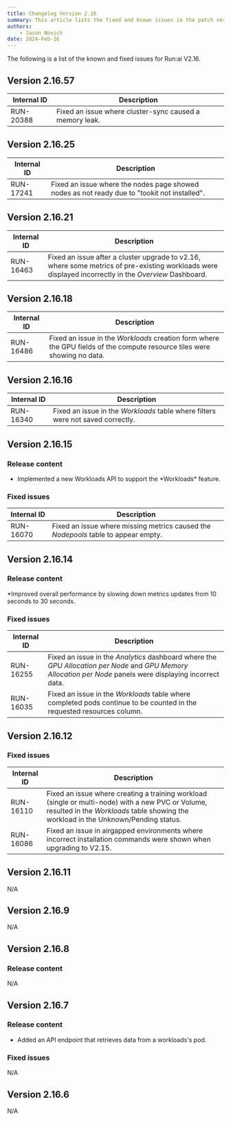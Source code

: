 ```yaml
---
title: Changelog Version 2.16
summary: This article lists the fixed and known issues in the patch versions as well as additional new features that were added in each patch version.
authors:
    - Jason Novich
date: 2024-Feb-26
---
```


The following is a list of the known and fixed issues for Run:ai V2.16.

## Version 2.16.57

| Internal ID | Description |
|--|--|
| RUN-20388 | Fixed an issue where cluster-sync caused a memory leak. |

## Version 2.16.25

| Internal ID | Description |
|--|--|
| RUN-17241 | Fixed an issue where the nodes page showed nodes as not ready due to "tookit not installed". |

## Version 2.16.21

| Internal ID | Description |
|--|--|
| RUN-16463 | Fixed an issue after a cluster upgrade to v2.16, where some metrics of pre-existing workloads were displayed incorrectly in the *Overview* Dashboard. |

## Version 2.16.18

| Internal ID | Description |
|--|--|
| RUN-16486 | Fixed an issue in the *Workloads* creation form where the GPU fields of the compute resource tiles were showing no data. |

## Version 2.16.16

| Internal ID | Description |
|--|--|
| RUN-16340 | Fixed an issue in the *Workloads* table where filters were not saved correctly. |

## Version 2.16.15

### Release content

* <!-- RUN-12664 - [Control-plane] Implement get workload/pods API -->Implemented a new Workloads API to support the *Workloads* feature.

### Fixed issues

| Internal ID | Description |
|--|--|
| RUN-16070 | Fixed an issue where missing metrics caused the *Nodepools* table to appear empty. |

## Version 2.16.14

### Release content

*<!-- RUN-16108 | Reduce the frequency of fetching metrics from 10 sec to 30 sec -->Improved overall performance by slowing down metrics updates from 10 seconds to 30 seconds.

### Fixed issues

| Internal ID | Description |
|--|--|
| RUN-16255 | Fixed an issue in the *Analytics* dashboard where the *GPU Allocation per Node* and *GPU Memory Allocation per Node* panels were displaying incorrect data. |
| RUN-16035 | Fixed an issue in the *Workloads* table where completed pods continue to be counted in the requested resources column. |

## Version 2.16.12

### Fixed issues

| Internal ID | Description |
|--|--|
| RUN-16110 | Fixed an issue where creating a training workload (single or multi-node) with a new PVC or Volume, resulted in the *Workloads* table showing the workload in the Unknown/Pending status. |
| RUN-16086 | Fixed an issue in airgapped environments where incorrect installation commands were shown when upgrading to V2.15. |

## Version 2.16.11

N/A

## Version 2.16.9

N/A

## Version 2.16.8

### Release content

N/A

## Version 2.16.7

### Release content

* <!-- | RUN-12664 | [Control-plane] Implement get workload/pods API | -->Added an API endpoint that retrieves data from a workloads's pod.

### Fixed issues

N/A

## Version 2.16.6

N/A
